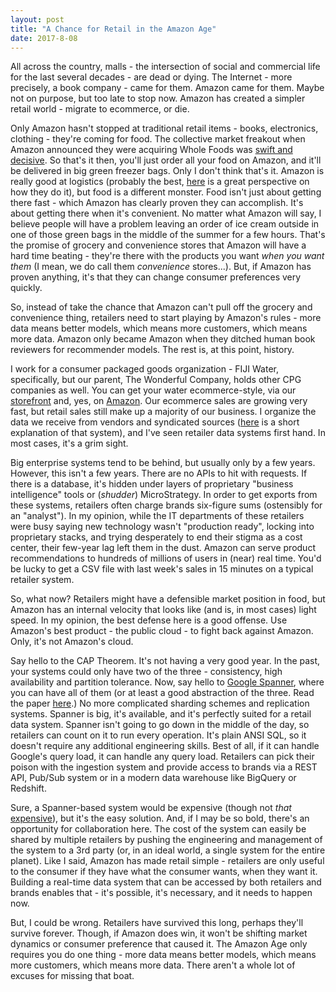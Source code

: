 ```yaml
---
layout: post
title: "A Chance for Retail in the Amazon Age"
date: 2017-8-08
---
```

All across the country, malls - the intersection of social and commercial life for the last several decades - are dead or dying. The Internet - more precisely, a book company - came for them. Amazon came for them. Maybe not on purpose, but too late to stop now. Amazon has created a simpler retail world - migrate to ecommerce, or die.

Only Amazon hasn't stopped at traditional retail items - books, electronics, clothing - they're coming for food. The collective market freakout when Amazon announced they were acquiring Whole Foods was [swift and decisive](https://www.bloomberg.com/news/articles/2017-06-16/grocery-stocks-stumble-after-amazon-s-whole-foods-purchase). So that's it then, you'll just order all your food on Amazon, and it'll be delivered in big green freezer bags. Only I don't think that's it. Amazon is really good at logistics \(probably the best, [here](https://techcrunch.com/2017/05/14/why-amazon-is-eating-the-world/) is a great perspective on how they do it\), but food is a different monster. Food isn't just about getting there fast - which Amazon has clearly proven they can accomplish. It's about getting there when it's convenient. No matter what Amazon will say, I believe people will have a problem leaving an order of ice cream outside in one of those green bags in the middle of the summer for a few hours. That's the promise of grocery and convenience stores that Amazon will have a hard time beating - they're there with the products you want *when you want them* \(I mean, we do call them *convenience* stores...\). But, if Amazon has proven anything, it's that they can change consumer preferences very quickly.

So, instead of take the chance that Amazon can't pull off the grocery and convenience thing, retailers need to start playing by Amazon's rules - more data means better models, which means more customers, which means more data. Amazon only became Amazon when they ditched human book reviewers for recommender models. The rest is, at this point, history.

I work for a consumer packaged goods organization - FIJI Water, specifically, but our parent, The Wonderful Company, holds other CPG companies as well. You can get your water ecommerce-style, via our [storefront](https://store.fijiwater.com/) and, yes, on [Amazon](https://www.amazon.com/s/ref=lp_2591828011_nr_p_85_0?srs=2591828011&fst=as%3Aoff&rh=i%3Aspecialty-aps%2Cp_85%3A1&ie=UTF8&qid=1503602936). Our ecommerce sales are growing very fast, but retail sales still make up a majority of our business. I organize the data we receive from vendors and syndicated sources \([here](/blog/2017/06/23/flat-file-pipeline) is a short explanation of that system\), and I've seen retailer data systems first hand. In most cases, it's a grim sight.

Big enterprise systems tend to be behind, but usually only by a few years. However, this isn't a few years. There are no APIs to hit with requests. If there is a database, it's hidden under layers of proprietary "business intelligence" tools or \(*shudder*\) MicroStrategy. In order to get exports from these systems, retailers often charge brands six-figure sums \(ostensibly for an "analyst"\). In my opinion, while the IT departments of these retailers were busy saying new technology wasn't "production ready", locking into proprietary stacks, and trying desperately to end their stigma as a cost center, their few-year lag left them in the dust. Amazon can serve product recommendations to hundreds of millions of users in \(near\) real time. You'd be lucky to get a CSV file with last week's sales in 15 minutes on a typical retailer system.

So, what now? Retailers might have a defensible market position in food, but Amazon has an internal velocity that looks like \(and is, in most cases\) light speed. In my opinion, the best defense here is a good offense. Use Amazon's best product - the public cloud - to fight back against Amazon. Only, it's not Amazon's cloud.

Say hello to the CAP Theorem. It's not having a very good year. In the past, your systems could only have two of the three - consistency, high availability and partition tolerance. Now, say hello to [Google Spanner](https://cloud.google.com/spanner/), where you can have all of them \(or at least a good abstraction of the three. Read the paper [here](https://research.google.com/pubs/pub45855.html).\) No more complicated sharding schemes and replication systems. Spanner is big, it's available, and it's perfectly suited for a retail data system. Spanner isn't going to go down in the middle of the day, so retailers can count on it to run every operation. It's plain ANSI SQL, so it doesn't require any additional engineering skills. Best of all, if it can handle Google's query load, it can handle any query load. Retailers can pick their poison with the ingestion system and provide access to brands via a REST API, Pub/Sub system or in a modern data warehouse like BigQuery or Redshift.

Sure, a Spanner-based system would be expensive \(though not *that* [expensive](https://www.bloomberg.com/news/features/2017-05-04/can-wal-mart-s-expensive-new-e-commerce-operation-compete-with-amazon)\), but it's the easy solution. And, if I may be so bold, there's an opportunity for collaboration here. The cost of the system can easily be shared by multiple retailers by pushing the engineering and management of the system to a 3rd party \(or, in an ideal world, a single system for the entire planet\). Like I said, Amazon has made retail simple - retailers are only useful to the consumer if they have what the consumer wants, when they want it. Building a real-time data system that can be accessed by both retailers and brands enables that - it's possible, it's necessary, and it needs to happen now.

But, I could be wrong. Retailers have survived this long, perhaps they'll survive forever. Though, if Amazon does win, it won't be shifting market dynamics or consumer preference that caused it. The Amazon Age only requires you do one thing - more data means better models, which means more customers, which means more data. There aren't a whole lot of excuses for missing that boat.
